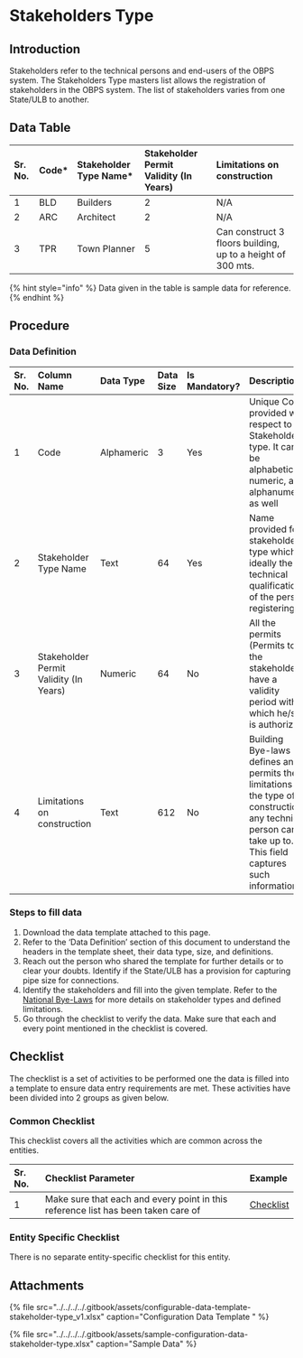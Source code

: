 # Stakeholders Type

## Introduction

Stakeholders refer to the technical persons and end-users of the OBPS system. The Stakeholders Type masters list allows the registration of stakeholders in the OBPS system. The list of stakeholders varies from one State/ULB to another.

## Data Table

| Sr. No. | Code\* | Stakeholder Type Name\* | Stakeholder Permit Validity \(In Years\) | Limitations on construction |
| :--- | :--- | :--- | :--- | :--- |
| 1 | BLD | Builders | 2 | N/A |
| 2 | ARC | Architect | 2 | N/A |
| 3 | TPR | Town Planner | 5 | Can construct 3 floors building, up to a height of 300 mts. |

{% hint style="info" %}
Data given in the table is sample data for reference.
{% endhint %}

## Procedure

### Data Definition

| Sr. No. | Column Name | Data Type | Data Size | Is Mandatory? | Description |
| :--- | :--- | :--- | :--- | :--- | :--- |
| 1 | Code | Alphameric | 3 | Yes | Unique Code provided with respect to Stakeholders type. It can be alphabetical, numeric, and alphanumeric as well |
| 2 | Stakeholder Type Name | Text | 64 | Yes | Name provided for stakeholder type which is ideally the technical qualification of the person registering |
| 3 | Stakeholder Permit Validity \(In Years\) | Numeric | 64 | No | All the permits \(Permits to the stakeholders\) have a validity period within which he/she is authorized |
| 4 | Limitations on construction | Text | 612 | No | Building Bye-laws defines and permits the limitations on the type of construction any technical person can take up to. This field captures such information |

### Steps to fill data

1. Download the data template attached to this page.
2. Refer to the ‘Data Definition’ section of this document to understand the headers in the template sheet, their data type, size, and definitions.
3. Reach out the person who shared the template for further details or to clear your doubts. Identify if the State/ULB has a provision for capturing pipe size for connections.
4. Identify the stakeholders and fill into the given template. Refer to the [National Bye-Laws](http://mohua.gov.in/upload/uploadfiles/files/Chap-4.pdf) for more details on stakeholder types and defined limitations.
5. Go through the checklist to verify the data. Make sure that each and every point mentioned in the checklist is covered.

## Checklist

The checklist is a set of activities to be performed one the data is filled into a template to ensure data entry requirements are met. These activities have been divided into 2 groups as given below.

### Common Checklist

This checklist covers all the activities which are common across the entities.

| Sr. No. | Checklist Parameter | Example |
| :--- | :--- | :--- |
| 1 | Make sure that each and every point in this reference list has been taken care of | [Checklist](../common-config/checklist.md) |

### Entity Specific Checklist

There is no separate entity-specific checklist for this entity.

## Attachments

{% file src="../../../../.gitbook/assets/configurable-data-template-stakeholder-type\_v1.xlsx" caption="Configuration Data Template " %}

{% file src="../../../../.gitbook/assets/sample-configuration-data-stakeholder-type.xlsx" caption="Sample Data" %}

